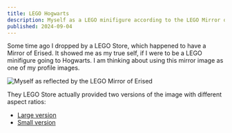 ```yaml
---
title: LEGO Hogwarts
description: Myself as a LEGO minifigure according to the LEGO Mirror of Erised.
published: 2024-09-04
---
```


Some time ago I dropped by a LEGO Store, which happened to have a Mirror of Erised.
It showed me as my true self, if I were to be a LEGO minifigure going to Hogwarts.
I am thinking about using this mirror image as one of my profile images.

![Myself as reflected by the LEGO Mirror of Erised](/images/lego/erised-figure-small.png)

They LEGO Store actually provided two versions of the image with different aspect ratios:

* [Large version](/images/lego/erised-figure-large.png)
* [Small version](/images/lego/erised-figure-small.png)
